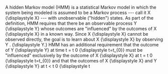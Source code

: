 A hidden Markov model (HMM) is a statistical Markov model in which the
system being modeled is assumed to be a Markov process --- call it X
{\\displaystyle X} --- with unobservable (\"hidden\") states. As part of
the definition, HMM requires that there be an observable process Y
{\\displaystyle Y} whose outcomes are \"influenced\" by the outcomes of
X {\\displaystyle X} in a known way. Since X {\\displaystyle X} cannot
be observed directly, the goal is to learn about X {\\displaystyle X} by
observing Y . {\\displaystyle Y.} HMM has an additional requirement that
the outcome of Y {\\displaystyle Y} at time t = t 0 {\\displaystyle
t=t\_{0}} must be \"influenced\" exclusively by the outcome of X
{\\displaystyle X} at t = t 0 {\\displaystyle t=t\_{0}} and that the
outcomes of X {\\displaystyle X} and Y {\\displaystyle Y} at t \< t 0
{\\displaystyle t
